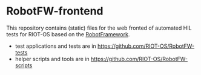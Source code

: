 # RobotFW-frontend

This repository contains (static) files for the web fronted of automated HIL
tests for RIOT-OS based on the [RobotFramework].

* test applications and tests are in https://github.com/RIOT-OS/RobotFW-tests
* helper scripts and tools are in https://github.com/RIOT-OS/RobotFW-scripts

[RobotFramework]: https://robotframework.org
